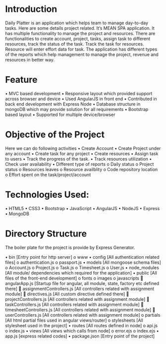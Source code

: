 # Introduction
Daily Platter is an application which helps team to manage day-to-day tasks. Here are some details project related. It’s MEAN SPA application. It has multiple functionality to manage the project and resources. There are functionalities to create account, project, tasks, assign task to different resources, track the status of the task. Track the task for resources. Resource will enter effort data for task. The application has different types of the reports which help management to manage the project, revenue and resources in better way.

# Feature

•	MVC based development
•	Responsive layout which provided support across browser and device 
•	Used AngularJS in front end 
•	Contributed in back end development with Express Node
•	Database structure in mongoDB which may provide solution for all requirements
•	Bootstrap based layout
•	Supported for multiple device/browser

# Objective of the Project

Here we can do following activities
•	Create Account
•	Create Project under any account
•	Create task for any project
•	Create resources
•	Assign task to users
•	Track the progress of the task.
•	Track resources utilization
•	Check user availability
•	Different type of reports
o	Daily status
o	Project status
o	Resources leaves
o	Resource availblity
o	Code repository location
o	Effort spent on the task/project/account 


# Technologies Used:

•	HTML5
•	CSS3
•	Bootstrap
•	JavaScript
•	AngularJS
•	NodeJS
•	Express
•	MongoDB

# Directory Structure

The boiler plate for the project is provide by Express Generator.

•	bin [Entry point for http server]
o	www
•	config [All authentication related files]
o	authentication.js
o	passport.js
•	models [All mongoose schema files]
o	Account.js
o	Project.js
o	Task.js
o	Timesheet.js
o	User.js
•	node_modules [All module/ dependencies which required for the application]
•	public [All files of the front-end development]
o	fonts
o	images
o	javascripts
	angularApp.js [Startup file for angular, all module, state, factory etc defined there]
	assignmentControllers.js [All controllers related with assignment module]
	directives.js [All  custom directive defined there]
	projectControllers.js [All controllers related with assignment module]
	taskControllers.js [All controllers related with assignment module]
	timesheetControllers.js [All controllers related with assignment module]
	userControllers.js [All controllers related with assignment module]
o	partials [All html partial files used in angular views/router]
o	stylesheets [All stylesheet used in the project]
•	routes [All routes defined in node]
o	api.js 
o	index.js
•	views [All views which calls from node]
o	error.ejs
o	index.ejs
•	app.js [express related codes]
•	package.json [Entry point of the project]



